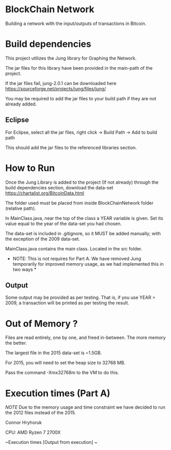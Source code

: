 # BlockChain Network

Building a network with the input/outputs of transactions in Bitcoin.


# Build dependencies

This project utilizes the Jung library for Graphing the Network.

The jar files for this library have been provided in the main-path of the project.

If the jar files fail, jung-2.0.1 can be downloaded here https://sourceforge.net/projects/jung/files/jung/ 

You may be required to add the jar files to your build path if they are not already added.

## Eclipse

For Eclipse, select all the jar files, right click -> Build Path -> Add to build path

This should add the jar files to the referenced libraries section.

# How to Run

Once the Jung Library is added to the project (If not already) through the build dependencies section, download the data-set https://chartalist.org/BitcoinData.html

The folder used must be placed from inside BlockChainNetwork folder (relative path).

In MainClass.java, near the top of the class a YEAR variable is given. Set its value equal to the year of the data-set you had chosen.

The data-set is included in .gitignore, so it MUST be added manually; with the exception of the 2009 data-set.

MainClass.java contains the main class. Located in the src folder.

* NOTE: This is not requires for Part A. We have removed Jung temporarily for improved memory usage, as we had implemented this in two ways *

## Output

Some output may be provided as per testing. That is, if you use YEAR = 2009, a transaction will be printed as per testing the result.

# Out of Memory ?

Files are read entirely, one by one, and freed in-between. The more memory the better.

The largest file in the 2015 data-set is ~1.5GB.

For 2015, you will need to set the heap size to 32768 MB.

Pass the command -Xmx32768m to the VM to do this.

# Execution times (Part A)

*NOTE* Due to the memory usage and time constraint we have decided to run the 2012 files instead of the 2015.

Connor Hryhoruk

CPU: AMD Ryzen 7 2700X

~Execution times [Output from execution] ~
